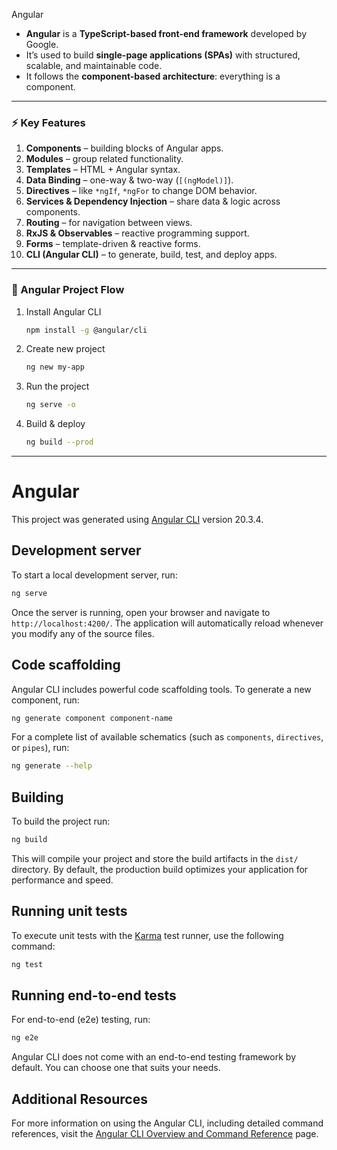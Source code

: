  Angular

* **Angular** is a **TypeScript-based front-end framework** developed by Google.
* It’s used to build **single-page applications (SPAs)** with structured, scalable, and maintainable code.
* It follows the **component-based architecture**: everything is a component.

---

### ⚡ Key Features

1. **Components** – building blocks of Angular apps.
2. **Modules** – group related functionality.
3. **Templates** – HTML + Angular syntax.
4. **Data Binding** – one-way & two-way (`[(ngModel)]`).
5. **Directives** – like `*ngIf`, `*ngFor` to change DOM behavior.
6. **Services & Dependency Injection** – share data & logic across components.
7. **Routing** – for navigation between views.
8. **RxJS & Observables** – reactive programming support.
9. **Forms** – template-driven & reactive forms.
10. **CLI (Angular CLI)** – to generate, build, test, and deploy apps.

---

### 🚀 Angular Project Flow

1. Install Angular CLI

   ```bash
   npm install -g @angular/cli
   ```
2. Create new project

   ```bash
   ng new my-app
   ```
3. Run the project

   ```bash
   ng serve -o
   ```
4. Build & deploy

   ```bash
   ng build --prod
   ```

---







# Angular

This project was generated using [Angular CLI](https://github.com/angular/angular-cli) version 20.3.4.

## Development server

To start a local development server, run:

```bash
ng serve
```

Once the server is running, open your browser and navigate to `http://localhost:4200/`. The application will automatically reload whenever you modify any of the source files.

## Code scaffolding

Angular CLI includes powerful code scaffolding tools. To generate a new component, run:

```bash
ng generate component component-name
```

For a complete list of available schematics (such as `components`, `directives`, or `pipes`), run:

```bash
ng generate --help
```

## Building

To build the project run:

```bash
ng build
```

This will compile your project and store the build artifacts in the `dist/` directory. By default, the production build optimizes your application for performance and speed.

## Running unit tests

To execute unit tests with the [Karma](https://karma-runner.github.io) test runner, use the following command:

```bash
ng test
```

## Running end-to-end tests

For end-to-end (e2e) testing, run:

```bash
ng e2e
```

Angular CLI does not come with an end-to-end testing framework by default. You can choose one that suits your needs.

## Additional Resources

For more information on using the Angular CLI, including detailed command references, visit the [Angular CLI Overview and Command Reference](https://angular.dev/tools/cli) page.
